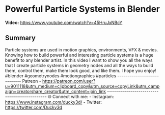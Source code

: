 # Powerful Particle Systems in Blender

**Video:** https://www.youtube.com/watch?v=45HruJxNBcY

## Summary
Particle systems are used in motion graphics, environments, VFX & movies. Knowing how to build powerful and interesting particle systems is a huge benefit to any blender artist. In this video I want to show you all the ways that I create particle systems in geometry nodes and all the ways to build them, control them, make them look good, and like them. I hope you enjoy! #blender #geometrynodes #motiongraphics #particles ----------------------------- Patreon - https://patreon.com/user?u=9011118&utm_medium=clipboard_copy&utm_source=copyLink&utm_campaign=creatorshare_creator&utm_content=join_link ----------------------------------------------- 🌐 Connect with me: - Instagram: https://www.instagram.com/ducky3d/ - Twitter: https://twitter.com/Ducky3d
